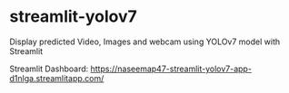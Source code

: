 # streamlit-yolov7
Display predicted Video, Images and webcam using YOLOv7 model with Streamlit

Streamlit Dashboard: https://naseemap47-streamlit-yolov7-app-d1nlga.streamlitapp.com/
